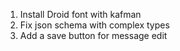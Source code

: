 1. Install Droid font with kafman
2. Fix json schema with complex types
3. Add a save button for message edit
